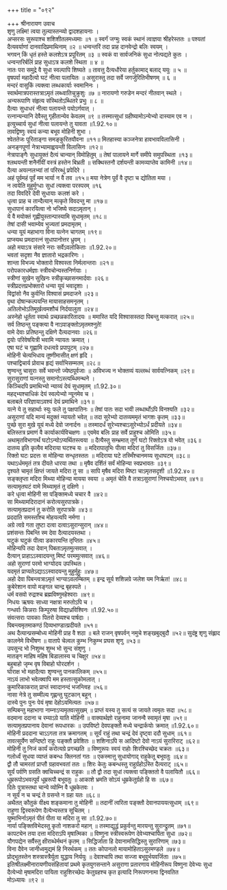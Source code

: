 +++
title = "०९२"

+++
श्रीनारायण उवाच  
शृणु लक्ष्मि! त्वया तुल्यास्तन्व्यो द्वादशहायनाः ।  
अप्सरसः सुरूपाश्च शशिशीतलमध्यमाः ॥१ ॥
स्वर्गं जग्मुः स्वकं स्थानं त्वाज्ञया श्रीहरेस्ततः ॥
पश्यतां दैत्यवर्याणां दानवादिप्रमाथिनाम् ॥२ ॥
धन्वन्तरिं तदा प्राह दानवेन्द्रो बलिः स्वयम् ।  
भगवन् किं धृतं हस्ते कलशेऽत्र प्रपूरितम् ॥३ ॥
स्वकं वा सार्वजनिकं सुधा नोत्पद्यते कुतः ।  
धन्वन्तरिर्बलिं प्राह सुधाऽत्र कलशे स्थिता ॥ ४ ॥  
नातः परा समुद्रे वै सुधा स्वल्पापि शिष्यते ॥
तावत्तु दैत्यधौरेया हर्तुकामाद् बलाद् ययुः ॥ ५ ॥  
वृषपर्वा महादैत्यो घटं नीत्वा पलायितः ॥
असुरास्तु तदा सर्वे जगर्जुरितिभीषणम् ॥ ६ ॥  
मन्दरं वासुकिं त्यक्त्वा लब्धकार्याः स्वमानिनः ।  
स्वार्थमात्रपरास्तत्राऽमृतं लब्ध्वातिचुक्रुशुः ॥७ ॥
नारायणो गरुडेन मन्दरं नीतवान् स्थले ।  
अन्यरूपाणि संहृत्य संस्थितोऽब्धितरे प्रभुः ॥ ८ ॥  
दैत्याः सुधाधरं नीत्वा पलायन्ते पयोऽर्णवात् ।  
रत्नान्यन्यानि देवैस्तु गृहीतान्येव केवलम् ॥९ ॥
तस्मात्सुधां ग्रहीष्यामोऽन्येभ्यो दास्याम एव न ।  
इत्युच्चार्य सुधां नीत्वा पलायन्ते तु यावता ॥1.92.१०॥  
तावद्विष्णुः स्वयं कन्या बभूव मोहिनी शुभा ।  
श्वेततेजः पूरिताङ्गा समङ्कुरितयौवना ॥११॥
मितहास्या कञ्जनेत्रा हावभावविलासिनी ।  
अनङ्गपूर्णा नेत्राभ्यामाह्वयन्ती विलासिनः ॥१२॥  
नेत्रापाङ्गैः सुधायुक्तं दैत्यं चान्यान् विमोहितुम् ॥
तेषां पालायने मार्गे समीपे समुपस्थिता ॥१३॥  
श्लथयन्ती शनैर्नीवीं वस्त्रं हस्तेन बिभ्रती ॥
सक्थिस्तनौ दर्शयन्ती कामव्याप्तेव कामिनी ॥१४॥  
दैत्या अयत्नलभ्यां तां परिरब्धुं प्रपेदिरे ।  
अहं पूर्वमहं पूर्वं मम भार्या न वै तव ॥१५॥
मया नेत्रेण पूर्वं वै दृष्टा च द्योतिता मया ।  
न त्वयेति मुहुर्मुग्धाः सुधां त्यक्त्वा परस्परम् ॥१६  
तदा विवदिरे देवी सुधायाः कलशं करे ।  
धृत्वा प्राह च तान्दैत्यान् मत्कृते विवदन्तु मा ॥१७॥  
सुधापानं कारयित्वा नो भजिष्ये सदाऽमृतान् ।  
ये वै मयोक्तं गृह्णीयुस्तान्पास्यामि सुधामृतम् ॥१८॥  
तेषां दासी भवाम्येव भुज्यतां प्रमदामृतम् ।  
धन्या यूयं महाभागा विना यत्नेन चागतम् ॥१९॥  
प्राप्स्यथ प्रमदारत्नं सुधापानोत्तर ध्रुवम् ।  
अहो मयाऽत्र संसारे नराः सर्वेऽवलोकिताः ॥1.92.२०॥  
भवतां सदृशा नैव ज्ञातारो भद्रकारिणः ।  
शान्ता विभज्य भोक्तारो विश्वस्ता निर्मलान्तराः ॥२१॥  
परोपकारधर्मज्ञाः स्त्रीवचोन्यस्तनिर्णयाः ।  
स्त्रीणां सुखेन सुखिनः स्त्रीकृच्छासनमार्दवाः ॥२६॥  
स्त्रीप्रदत्तप्रभोक्तारो धन्या यूयं भवादृशाः ।  
विद्वांसो नैव कुर्वन्ति विश्वासं प्रमदाजने ॥२३॥  
वृथा दोषान्कल्पयन्ति मायासाहसमनृतम् ।  
अतिलोभोऽतिमूर्खत्वमशौचं निर्दयालुता ॥२४॥  
अस्नेहो धूर्तता स्वार्थः प्रच्छन्नकारितादयः ॥
ममास्ति यदि विश्वासस्तदा पिबन्तु मत्करात् ॥२५॥  
सर्व तिष्ठन्तु पङ्क्त्या वै नाऽपाङ्क्तोऽमृतमश्नुते!  
वामे देवाः प्रतिष्ठन्तु दक्षिणे दैत्यदानवाः ॥२६॥  
द्वयोः परिवेषयित्री भवामि न्यायतः क्रमात् ।  
एषा घटं च गृह्णामि दधत्वग्रे प्रपापुटम् ॥२७॥  
मोहिनी चेत्यभिधाय तूष्णीमासीत् क्षणं हृदि ।  
पश्चाद्विचार्य प्रोवाच हृद्यं सर्वाभिसम्मतम् ॥२८॥  
शृण्वन्तु चासुराः सर्वे भवन्तो ज्येष्ठपूर्वजाः ॥
अविभज्य न भोक्तव्यं यल्लब्धं सार्वयत्निकम् ॥२९॥  
सुरासुराणां यत्नस्तु समानोऽस्त्यब्धिमन्थने ।  
किञ्चिदपि प्रमाथिभ्यो न्याय्यं देयं सुधामृतम् ॥1.92.३०॥  
महद्भ्यश्चाधिकं देयं स्वल्पेभ्यो न्यूनमेव च ।  
बलाबले परिज्ञायाऽवश्यं देयं प्रमाथिने ॥३१॥  
यत्ने ये तु सहार्थाः स्युः फले तु पक्षपातिनः ॥
तेषां पातः सदा भावी लब्धार्थोऽपि विनश्यति ॥३२॥  
असुराणां यदि मान्यं मदुक्तं न्यायतो भवेत् ॥
तदा सुरेभ्यो दातव्यममृतं भागशः कृतम् ॥३३॥  
पुच्छे सुरा मुखे यूयं मध्ये देवो जनार्दनः ॥
तस्मादर्धं सुरेभ्यश्चाऽसुरेभ्योऽर्धं प्रदीयते ॥३४॥  
बलिस्तत्र प्रमाणं वै कार्याकार्यविचक्षणः ॥
एवमेव बलिः प्राह सर्वे प्राहुश्च ओमिति ॥३५॥  
अथामृतविभागार्थं घटोऽन्योऽप्यर्थितस्त्वया ॥
दैत्यैस्तु सम्भ्रमात् तूर्णं घटो रिक्तोऽत्र यो भवेत् ॥३६॥  
दातव्य इति कृत्वैव मदिराया घटश्च यः ॥
मदिरापातृभिः पीत्वा मदिरां तु विसर्जितः ॥३७॥  
रिक्तो घटः प्रदत्तः स मोहिन्या सन्धृतस्ततः ॥
मदिराया घटे तस्मिँश्चानमय्य सुधाघटम् ॥३८॥  
यथाऽर्धममृतं तत्र दीयते धारया तथा ॥
मृषैव दर्शितं सर्वं मोहिन्या स्वप्रभावतः ॥३९॥  
दृश्यते चामृतं क्षिप्तं जायते मदिरा तु सा ॥
सापि मृषैव मदिरा मिष्टा चाऽमृतसदृशी ॥1.92.४०॥  
सङ्क्लृप्ता मदिरा मिथ्या मोहिन्या मायया स्वया ॥
अमृतं चेति वै तत्राऽसुराणां निश्चयोऽभवत् ॥४१॥  
सत्यामृतघटं वामे मिथ्यामृतं तु दक्षिणे ।  
करे धृत्वा मोहिनी सा पङ्क्तिमध्ये चचार वै ॥४२॥  
सा मिथ्यामदिरादानं करोत्यसुरपात्रके।  
सत्यामृतप्रदानं तु करोति सुरपात्रके ॥४३॥  
प्रददाति समस्ताँश्च मोहयत्यपि नर्मणा ।  
अग्रे त्वग्रे गता तुष्टा दत्वा दत्वाऽसुरान्सुरान् ॥४४॥  
प्रशंसन्तः पिबन्ति स्म देवा दैत्यादयस्तथा ।  
घटुकं घटुकं पीत्वा डकारयन्ति तृप्तितः ॥४५॥  
मोहिन्यपि तदा देवान् पिबताऽमृतमुत्सवात् ।  
दैत्यान् प्राहाऽऽस्वादयन्तु मिष्टं परममुत्सवात् ॥४६॥  
अहो सुराणां परमो भाग्योदय उपस्थितः।  
यदमृतं प्राप्यतेऽद्याऽऽस्वादयन्तु मुहुर्मुहुः ॥४७॥  
अहो देवा पिबन्त्वत्राऽमृतं भाग्याऽवलम्बितम् ॥
इन्द्र सूर्य शशिन्नग्रे जलेश यम निर्ऋत! ॥४८॥  
कुबेरेशान वायो मङ्गल चान्द्र बृहस्पते ।  
धर्म वसवो रुद्राश्च ब्रह्मविष्णुमहेश्वराः ॥४९॥  
निधयः ऋषयः साध्या नक्षत्रा मरुतोऽपि च ।  
गन्धर्वाः किन्नराः किम्पुरुषा विद्याध्रविश्विनः ॥1.92.५०॥  
संवत्सराः पावकाः पितरो देव्यश्च पार्षदाः ।  
पिबन्त्वमृतमाकण्ठं दिव्यभाण्डात्प्रदीयते ॥५१॥  
अथ दैत्यान्प्रसम्बोध्य मोहिनी प्राह वै शठा ॥
बले राजन् वृषपर्वन् नमुचे शङ्खबुद्बुदौ ॥५२॥
सुदंष्ट्र शृणु संह्लाद कालनेमे विभीषण ॥
वातापे चेल्वल कुम्भ निकुम्भ प्रघस शृणु ॥५३॥  
उपसुन्द भो निशुम्भ शुम्भ भो सुन्द संशृणु ।  
मातङ्ग माहिष महिष बिडालास्य च चिक्षुर ॥५४॥  
बहुबाहो जृम्भ वृष विबाहो घोरदर्शन ।  
घोराक्ष भो महादैत्याः शृण्वन्तु पानकालिकम् ॥५५॥  
नाऽयं लाभो भवेत्क्वापि मम हस्तात्सुकोमलात् ।  
कुमारिकाकरात् प्राप्तं स्वादानन्दं भजन्त्विह ॥५६॥  
नासा नेत्रे तु सम्मील्य गृह्णन्तु घुटकान् बहून् ।  
दास्ये पुनः पुनः पेयं मृषा देहोऽयमित्यतः ॥५७॥  
सम्पिबन्तु महाभागा नाम्नाऽप्यमृतवत्सुखम् ॥
प्राप्तं यस्य तु सत्यं स जायते त्वमृतः सदा ॥५८॥  
वदमाना ददाना च रम्याऽग्रे याति मोहिनी ॥
वाक्यार्थज्ञो राहुनामा जानन्वै स्वामृतं मृषा ॥५९॥  
सत्यामृतप्रपानाय देवानां रूपधारकः ॥
उपविष्टो देवपङ्क्तौ मध्ये चन्द्रार्कयोः क्रमात् ॥1.92.६०॥  
मोहिनी प्रददाना चाऽऽगता तत्र क्रमागतम् ॥
सूर्यं राहुं तथा चन्द्रं देवं दृष्ट्वा ददौ सुधाम् ॥६१॥  
तावत्सूर्येण सन्दिष्टो राहुः पङ्क्तौ प्रवेशितः ॥
शशिनाऽपि स आदिष्टो देवो नाऽयं सुरारिराट् ॥६२॥  
मोहिनी तु निजं कार्यं करोत्यग्रे प्रगच्छति ॥
विष्णुरूपः स्वयं राहोः शिरश्चिच्छेद चक्रतः ॥६३॥  
गलोर्ध्वं सुधया व्याप्तं कबन्धः क्लिनतां गतः ॥
एकस्मात्तु सुधायोगाद् राहुकेतू बभूवतुः ॥६४॥  
द्वौ तौ चामरतां प्राप्तौ ग्रहावभवतां ततः ॥
शिरः केतुः कबन्धस्तु राहुर्ग्रहोऽस्ति दैत्यराट् ॥६५॥  
सूर्यं पर्वणि ग्रसति क्वचिच्चन्द्रं स राहुकः ॥
तौ द्वौ तदा सुधां त्यक्त्वा पङ्क्तितो वै पलायितौ ॥६६॥  
धूम्ररूपोऽभवत्पूर्वं धूम्ररूपौ बभूवतुः ॥
आकाशे भ्रमति सोऽयं धूम्रकेतुर्ग्रहो हि सः ॥६७॥  
दितेः पुत्रास्तथा चान्ये व्योम्नि वै धूम्रकेतवः ।  
न सूर्यं न च चन्द्रं ते ग्रसन्ते न ग्रहा यतः ॥६८॥  
अथैतत् कौतुकं वीक्ष्य शङ्कमाना तु मोहिनी ॥
तदानीं त्वरिता पङ्क्तौ देवानपाययत्सुधाम् ॥६९॥  
राहुणा द्विस्वरूपेण दैत्येभ्यस्तत्र सूचितम् ।  
युष्माभिर्नाऽमृतं पीतं पीता या मदिरा तु सा ॥1.92.७०॥  
नार्या पङ्क्तिविभेदस्तु कृतो नाशकरो महान् ॥
तस्माद्युद्धं प्रकुर्वन्तु मारयन्तु सुरान्द्रुतम् ॥७१॥  
कापट्येन तया दत्ता मदिराऽपि मृषात्मिका ॥
विष्णुना स्त्रीस्वरूपेण देवेभ्यश्चार्पिता सुधा ॥७२॥  
यौगपद्येन सर्वैस्तु क्षीराब्धेर्मथनं कृतम् ॥
सिद्धिर्जाता हि देवानामसिद्धिस्तु सुरारिणाम् ॥७३॥  
विना दैवेन जानीध्वमुद्यमं हि निरर्थकम् ॥
ततः कोपानलो मायामोहिताऽसुरमण्डले ॥७४॥  
प्रोद्भूतस्तेन शस्त्रास्त्रैर्युता युद्धाय निर्ययुः ॥
देवाश्चापि तथा सज्जा बभूवुर्भयवर्जिताः ॥७५॥  
इतिश्रीलक्ष्मीनारायणीयसंहितायां प्रथमे कृतयुगसन्ताने असुराणा प्रतारणाय मोहिनीरूप विष्णुना देवेभ्यः सुधा दैत्येभ्यो मृषामदिरा पायिता राहुशिरच्छेदः केतुग्रहश्च कृत इत्यादि निरूपणनामा द्विनवतित  
मोऽध्यायः ॥९२ ॥
    
